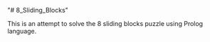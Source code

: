"# 8_Sliding_Blocks" 

This is an attempt to solve the 8 sliding blocks puzzle using Prolog language.
